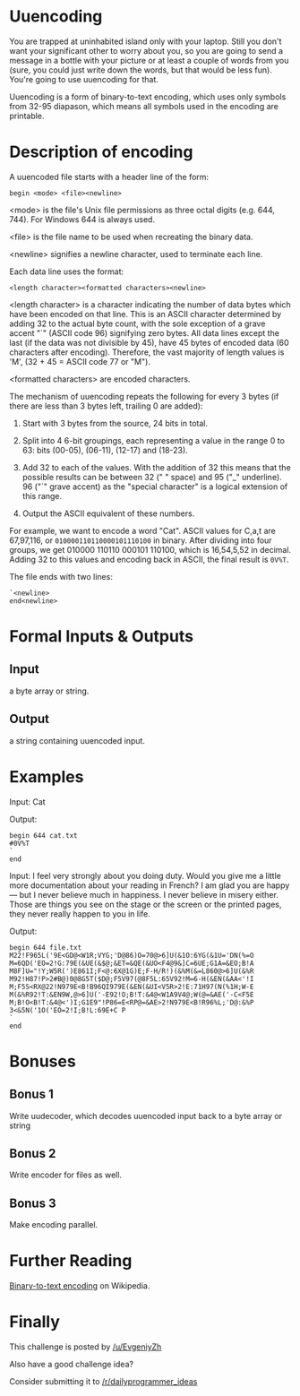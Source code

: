 # Uuencoding
<div class="md"><p>You are trapped at uninhabited island only with your laptop. Still you don't want your significant other to worry about you, so you are going to send a message in a bottle with your picture or at least a couple of words from you (sure, you could just write down the words, but that would be less fun). You're going to use uuencoding for that.</p>
<p>Uuencoding is a form of binary-to-text encoding, which uses only symbols from 32-95 diapason, which means all symbols used in the encoding are printable.</p>
<h1>Description of encoding</h1>
<p>A uuencoded file starts with a header line of the form:</p>
<pre><code>begin &lt;mode&gt; &lt;file&gt;&lt;newline&gt;
</code></pre>
<p>&lt;mode&gt; is the file's Unix file permissions as three octal digits (e.g. 644, 744). For Windows 644 is always used.</p>
<p>&lt;file&gt; is the file name to be used when recreating the binary data.</p>
<p>&lt;newline&gt; signifies a newline character, used to terminate each line.</p>
<p>Each data line uses the format:</p>
<pre><code>&lt;length character&gt;&lt;formatted characters&gt;&lt;newline&gt;
</code></pre>
<p>&lt;length character&gt; is a character indicating the number of data bytes which have been encoded on that line. This is an ASCII character determined by adding 32 to the actual byte count, with the sole exception of a grave accent "`" (ASCII code 96) signifying zero bytes. All data lines except the last (if the data was not divisible by 45), have 45 bytes of encoded data (60 characters after encoding). Therefore, the vast majority of length values is 'M', (32 + 45 = ASCII code 77 or "M").</p>
<p>&lt;formatted characters&gt; are encoded characters.</p>
<p>The mechanism of uuencoding repeats the following for every 3 bytes (if there are less than 3 bytes left, trailing 0 are added):</p>
<ol>
<li><p>Start with 3 bytes from the source, 24 bits in total.</p></li>
<li><p>Split into 4 6-bit groupings, each representing a value in the range 0 to 63: bits (00-05), (06-11), (12-17) and (18-23).</p></li>
<li><p>Add 32 to each of the values. With the addition of 32 this means that the possible results can be between 32 (" " space) and 95 ("_" underline). 96 ("`" grave accent) as the "special character" is a logical extension of this range.</p></li>
<li><p>Output the ASCII equivalent of these numbers.</p></li>
</ol>
<p>For example, we want to encode a word "Cat". ASCII values for C,a,t are 67,97,116, or  <code>010000110110000101110100</code> in binary. After dividing into four groups, we get 010000 110110 000101 110100, which is 16,54,5,52 in decimal. Adding 32 to this values and encoding back in ASCII, the final result is <code>0V%T</code>.</p>
<p>The file ends with two lines:</p>
<pre><code>`&lt;newline&gt;
end&lt;newline&gt;
</code></pre>
<h1>Formal Inputs &amp; Outputs</h1>
<h2>Input</h2>
<p>a byte array or string.</p>
<h2>Output</h2>
<p>a string containing uuencoded input.</p>
<h1>Examples</h1>
<p>Input: Cat</p>
<p>Output:</p>
<pre><code>begin 644 cat.txt
#0V%T
`
end
</code></pre>
<p>Input:
I feel very strongly about you doing duty. Would you give me a little more documentation about your reading in French? I am glad you are happy — but I never believe much in happiness. I never believe in misery either. Those are things you see on the stage or the screen or the printed pages, they never really happen to you in life.</p>
<p>Output:</p>
<pre><code>begin 644 file.txt
M22!F965L('9E&lt;GD@&lt;W1R;VYG;'D@86)O=70@&gt;6]U(&amp;1O:6YG(&amp;1U='DN(%=O
M=6QD('EO=2!G:79E(&amp;UE(&amp;$@;&amp;ET=&amp;QE(&amp;UO&lt;F4@9&amp;]C=6UE;G1A=&amp;EO;B!A
M8F]U="!Y;W5R(')E861I;F&lt;@:6X@1G)E;F-H/R!)(&amp;%M(&amp;=L860@&gt;6]U(&amp;%R
M92!H87!P&gt;2#B@)0@8G5T($D@;F5V97(@8F5L:65V92!M=6-H(&amp;EN(&amp;AA&lt;'!I
M;F5S&lt;RX@22!N979E&lt;B!B96QI979E(&amp;EN(&amp;UI&lt;V5R&gt;2!E:71H97(N(%1H;W-E
M(&amp;%R92!T:&amp;EN9W,@&gt;6]U('-E92!O;B!T:&amp;4@&lt;W1A9V4@;W(@=&amp;AE('-C&lt;F5E
M;B!O&lt;B!T:&amp;4@&lt;')I;G1E9"!P86=E&lt;RP@=&amp;AE&gt;2!N979E&lt;B!R96%L;'D@:&amp;%P
3&lt;&amp;5N('1O('EO=2!I;B!L:69E+C P
`
end
</code></pre>
<h1>Bonuses</h1>
<h2>Bonus 1</h2>
<p>Write uudecoder, which decodes uuencoded input back to a byte array or string</p>
<h2>Bonus 2</h2>
<p>Write encoder for files as well.</p>
<h2>Bonus 3</h2>
<p>Make encoding parallel.</p>
<h1>Further Reading</h1>
<p><a href="https://en.wikipedia.org/wiki/Binary-to-text_encoding">Binary-to-text encoding</a> on Wikipedia.</p>
<h1>Finally</h1>
<p>This challenge is posted by <a href="/u/EvgeniyZh">/u/EvgeniyZh</a></p>
<p>Also have a good challenge idea?</p>
<p>Consider submitting it to <a href="/r/dailyprogrammer_ideas">/r/dailyprogrammer_ideas</a></p>
</div>

